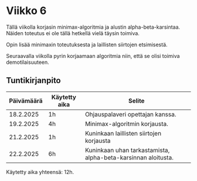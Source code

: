 # Viikko 6

Tällä viikolla korjasin minimax-algoritmia ja alustin alpha-beta-karsintaa. Näiden toteutus ei ole tällä hetkellä vielä täysin toimiva. 

Opin lisää minimaxin toteutuksesta ja laillisten siirtojen etsimisestä.

Seuraavalla viikolla pyrin korjaamaan algoritmia niin, että se olisi toimiva demotilaisuuteen.

## Tuntikirjanpito

| Päivämäärä | Käytetty aika | Selite |
|------------|---------------|--------|
| 18.2.2025  | 1h            | Ohjauspalaveri opettajan kanssa. |
| 19.2.2025  | 4h            | Minimax-algoritmin korjausta. |
| 21.2.2025  | 1h            | Kuninkaan laillisten siirtojen korjausta |
| 22.2.2025  | 6h            | Kuninkaan uhan tarkastamista, alpha-beta-karsinnan aloitusta. |


Käytetty aika yhteensä: 12h.
